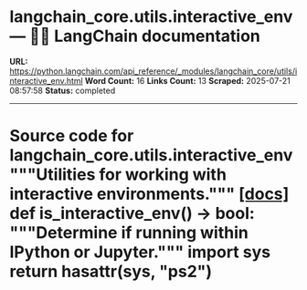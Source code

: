 # langchain_core.utils.interactive_env — 🦜🔗 LangChain  documentation

**URL:** https://python.langchain.com/api_reference/_modules/langchain_core/utils/interactive_env.html
**Word Count:** 16
**Links Count:** 13
**Scraped:** 2025-07-21 08:57:58
**Status:** completed

---

# Source code for langchain\_core.utils.interactive\_env               """Utilities for working with interactive environments."""                              [[docs]](https://python.langchain.com/api_reference/core/utils/langchain_core.utils.interactive_env.is_interactive_env.html#langchain_core.utils.interactive_env.is_interactive_env)     def is_interactive_env() -> bool:         """Determine if running within IPython or Jupyter."""         import sys              return hasattr(sys, "ps2")